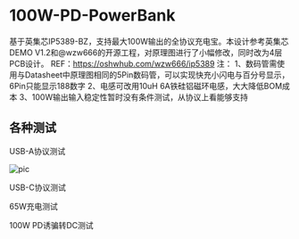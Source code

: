 # 100W-PD-PowerBank
基于英集芯IP5389-BZ，支持最大100W输出的全协议充电宝。本设计参考英集芯DEMO V1.2和@wzw666的开源工程，对原理图进行了小幅修改，同时改为4层PCB设计。
REF：https://oshwhub.com/wzw666/ip5389
注：
1、数码管需使用与Datasheet中原理图相同的5Pin数码管，可以实现快充小闪电与百分号显示，6Pin只能显示188数字
2、电感可改用10uH 6A铁硅铝磁环电感，大大降低BOM成本
3、100W输出输入稳定性暂时没有条件测试，从协议上看能够支持

## 各种测试

USB-A协议测试

![pic](https://raw.githubusercontent.com/linux-downey/bloc_test/master/picture/Makedown/Makedown.png)

USB-C协议测试


65W充电测试


100W PD诱骗转DC测试
